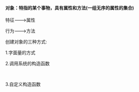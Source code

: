 #### 对象：特指的某个事物，具有属性和方法(一组无序的属性的集合)

特征--->属性

行为--->方法



创建对象的三种方式:

1.字面量的方式

2.调用系统的构造函数

​	<!--以上两种方式创建出来的对象都不能确定对象是什么类型的-->

3.自定义构造函数